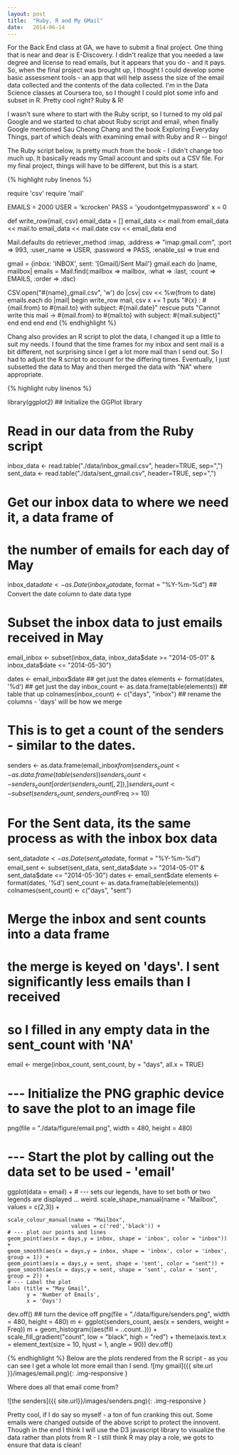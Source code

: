 ```yaml
---
layout: post
title:  "Ruby, R and My GMail"
date:   2014-06-14
---
```

For the Back End class at GA, we have to submit a final project.  One thing that is near and dear is E-Discovery.  I didn't realize that you needed a law degree and license to read emails, but it appears that you do - and it pays.  So, when the final project was brought up, I thought I could develop some basic assessment tools - an app that will help assess the size of the email data collected and the contents of the data collected.  I'm in the Data Science classes at Coursera too, so I thought I could plot some info and subset in R.  Pretty cool right?  Ruby & R!

I wasn't sure where to start with the Ruby script, so I turned to my old pal Google and we started to chat about Ruby script and email, when finally Google mentioned Sau Cheong Chang and the book Exploring Everyday Things, part of which deals with examining email with Ruby and R -- bingo!

The Ruby script below, is pretty much from the book - I didn't change too much up.  It basically reads my Gmail account and spits out a CSV file.  For my final project, things will have to be different, but this is a start.

{% highlight ruby linenos %}

require 'csv'
require 'mail'

EMAILS = 2000
USER = 'kcrocken'
PASS = 'youdontgetmypassword'
x = 0

def write_row(mail, csv)
  email_data = []
  email_data << mail.from
  email_data << mail.to
  email_data << mail.date
  csv << email_data
end

Mail.defaults do
  retriever_method :imap, :address => "imap.gmail.com",
                          :port       => 993,
                          :user_name  => USER,
                          :password   => PASS,
                          :enable_ssl => true
end

gmail = {inbox: 'INBOX', sent: '[Gmail]/Sent Mail'}
gmail.each do |name, mailbox|
  emails = Mail.find(:mailbox => mailbox, 
                     :what => :last, 
                     :count => EMAILS, 
                     :order => :dsc)

  CSV.open("#{name}_gmail.csv", 'w') do |csv|
    csv << %w(from to date)
    emails.each do |mail|
      begin 
        write_row mail, csv
        x += 1
        puts "#{x} : #{mail.from} to #{mail.to} with subject: #{mail.date}"
      rescue
        puts "Cannot write this mail -> #{mail.from} to #{mail.to} with subject: #{mail.subject}"
      end
    end
  end
end
{% endhighlight %}

Chang also provides an R script to plot the data, I changed it up a little to suit my needs.  I found that the time frames for my inbox and sent mail is a bit different, not surprising since I get a lot more mail than I send out.  So I had to adjust the R script to account for the differing times.  Eventually, I just subsetted the data to May and then merged the data with "NA" where appropriate.

{% highlight ruby linenos %}

library(ggplot2) ## Initialize the GGPlot library

# Read in our data from the Ruby script
inbox_data <- read.table("./data/inbox_gmail.csv", header=TRUE, sep=",")
sent_data <- read.table("./data/sent_gmail.csv", header=TRUE, sep=",")

# Get our inbox data to where we need it, a data frame of 
# the number of emails for each day of May
inbox_data$date <- as.Date(inbox_data$date, format = "%Y-%m-%d")  ## Convert the date column to date data type

# Subset the inbox data to just emails received in May
email_inbox <- subset(inbox_data, inbox_data$date >= "2014-05-01" & inbox_data$date <= "2014-05-30")

dates <- email_inbox$date ## get just the dates
elements <- format(dates, '%d') ## get just the day
inbox_count <- as.data.frame(table(elements)) ## table that up
colnames(inbox_count) <- c("days", "inbox") ## rename the columns - 'days' will be how we merge

# This is to get a count of the senders - similar to the dates.
senders <- as.data.frame(email_inbox$from)
senders_count <- as.data.frame(table(senders))
senders_count <- senders_count[ order(senders_count[,2]),]
senders_count <- subset(senders_count, senders_count$Freq >= 10)

# For the Sent data, its the same process as with the inbox box data
sent_data$date <- as.Date(sent_data$date, format = "%Y-%m-%d")
email_sent <- subset(sent_data, sent_data$date >= "2014-05-01" & sent_data$date <= "2014-05-30")
dates <- email_sent$date
elements <- format(dates, '%d')
sent_count <- as.data.frame(table(elements))
colnames(sent_count) <- c("days", "sent")

# Merge the inbox and sent counts into a data frame
# the merge is keyed on 'days'.  I sent significantly less emails than I received
# so I filled in any empty data in the sent_count with 'NA'
email <- merge(inbox_count, sent_count, by = "days", all.x = TRUE)

# --- Initialize the PNG graphic device to save the plot to an image file
png(file = "./data/figure/email.png", width = 480, height = 480)

# --- Start the plot by calling out the data set to be used - 'email'
ggplot(data = email) + 
    # --- sets our legends, have to set both or two legends are displayed ... weird.
    scale_shape_manual(name = "Mailbox", 
                       values = c(2,3)) + 
    
    scale_colour_manual(name = "Mailbox", 
                        values = c('red','black')) +
    # --- plot our points and lines
    geom_point(aes(x = days,y = inbox, shape = 'inbox', color = "inbox")) +
    geom_smooth(aes(x = days,y = inbox, shape = 'inbox', color = 'inbox', group = 1)) +
    geom_point(aes(x = days,y = sent, shape = 'sent', color = "sent")) +
    geom_smooth(aes(x = days,y = sent, shape = 'sent', color = 'sent', group = 2)) +
    # --- Label the plot
    labs (title = "May Gmail", 
          y = 'Number of Emails', 
          x = 'Days') 
    
dev.off() ## turn the device off
png(file = "./data/figure/senders.png", width = 480, height = 480)
m <- ggplot(senders_count, aes(x = senders, weight = Freq))
m + geom_histogram((aes(fill = ..count..))) +
    scale_fill_gradient("count", low = "black", high = "red") +
    theme(axis.text.x = element_text(size = 10, hjust = 1, angle = 90))
dev.off()

{% endhighlight %}
Below are the plots rendered from the R script - as you can see I get a whole lot more email than I send.
![my gmail]({{ site.url }}/images/email.png){: .img-responsive }

Where does all that email come from? 

![the senders]({{ site.url}}/images/senders.png){: .img-responsive }

Pretty cool, if I do say so myself - a ton of fun cranking this out.  Some emails were changed outside of the above script to protect the innovent.  Though in the end I think I will use the D3 javascript library to visualize the data rather than plots from R - I still think R may play a role, we gots to ensure that data is clean!